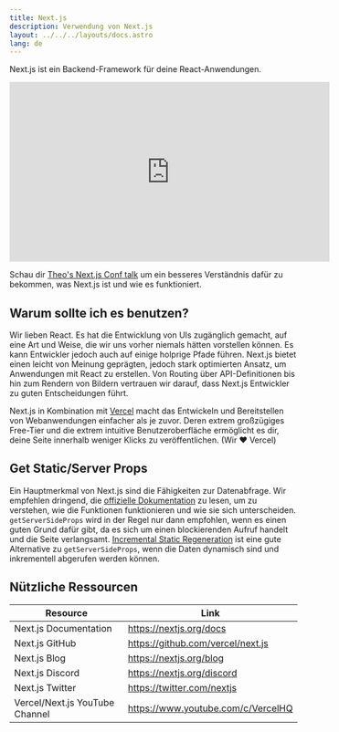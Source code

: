 ```yaml
---
title: Next.js
description: Verwendung von Next.js
layout: ../../../layouts/docs.astro
lang: de
---
```


Next.js ist ein Backend-Framework für deine React-Anwendungen.

<div class="embed">
<iframe width="560" height="315" src="https://www.youtube.com/embed/W4UhNo3HAMw" title="Next.js is a backend framework" frameborder="0" allow="accelerometer; autoplay; clipboard-write; encrypted-media; gyroscope; picture-in-picture" allowfullscreen></iframe>
</div>

Schau dir [Theo's Next.js Conf talk](https://www.youtube.com/watch?v=W4UhNo3HAMw) um ein besseres Verständnis dafür zu bekommen, was Next.js ist und wie es funktioniert.

## Warum sollte ich es benutzen?

Wir lieben React. Es hat die Entwicklung von UIs zugänglich gemacht, auf eine Art und Weise, die wir uns vorher niemals hätten vorstellen können. Es kann Entwickler jedoch auch
auf einige holprige Pfade führen. Next.js bietet einen leicht von Meinung geprägten, jedoch stark optimierten Ansatz, um Anwendungen mit React zu erstellen. Von Routing über API-Definitionen bis hin zum Rendern von Bildern vertrauen wir darauf, dass Next.js Entwickler zu guten Entscheidungen führt.

Next.js in Kombination mit [Vercel](https://vercel.com/) macht das Entwickeln und Bereitstellen von Webanwendungen einfacher als je zuvor. Deren extrem großzügiges Free-Tier und die extrem intuitive Benutzeroberfläche ermöglicht es dir, deine Seite innerhalb weniger Klicks zu veröffentlichen. (Wir ❤️ Vercel)

## Get Static/Server Props

Ein Hauptmerkmal von Next.js sind die Fähigkeiten zur Datenabfrage. Wir empfehlen dringend, die [offizielle Dokumentation](https://nextjs.org/docs/basic-features/data-fetching) zu lesen, um zu verstehen, wie die Funktionen funktionieren und wie sie sich unterscheiden. `getServerSideProps` wird in der Regel nur dann empfohlen, wenn es einen guten Grund dafür gibt, da es sich um einen blockierenden Aufruf handelt und die Seite verlangsamt. [Incremental Static Regeneration](https://nextjs.org/docs/basic-features/data-fetching/incremental-static-regeneration) ist eine gute Alternative zu `getServerSideProps`, wenn die Daten dynamisch sind und inkrementell abgerufen werden können.

## Nützliche Ressourcen

| Resource                       | Link                               |
| ------------------------------ | ---------------------------------- |
| Next.js Documentation          | https://nextjs.org/docs            |
| Next.js GitHub                 | https://github.com/vercel/next.js  |
| Next.js Blog                   | https://nextjs.org/blog            |
| Next.js Discord                | https://nextjs.org/discord         |
| Next.js Twitter                | https://twitter.com/nextjs         |
| Vercel/Next.js YouTube Channel | https://www.youtube.com/c/VercelHQ |
